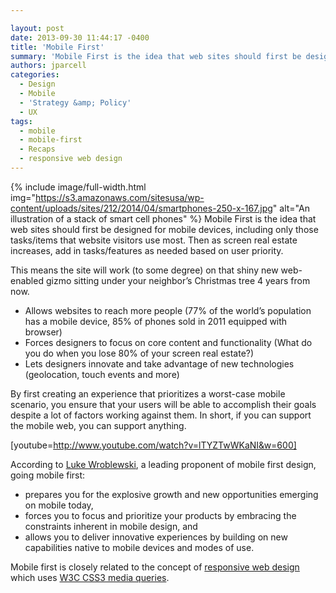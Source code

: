 ```yaml
---

layout: post
date: 2013-09-30 11:44:17 -0400
title: 'Mobile First'
summary: 'Mobile First is the idea that web sites should first be designed for mobile devices, including only those tasks/items that website visitors use most. Then as screen real estate increases, add in tasks/features as needed based on user priority. This means the site will'
authors: jparcell
categories:
  - Design
  - Mobile
  - 'Strategy &amp; Policy'
  - UX
tags:
  - mobile
  - mobile-first
  - Recaps
  - responsive web design
---
```


{% include image/full-width.html img="https://s3.amazonaws.com/sitesusa/wp-content/uploads/sites/212/2014/04/smartphones-250-x-167.jpg" alt="An illustration of a stack of smart cell phones" %}
Mobile First is the idea that web sites should first be designed for mobile devices, including only those tasks/items that website visitors use most. Then as screen real estate increases, add in tasks/features as needed based on user priority.

This means the site will work (to some degree) on that shiny new web-enabled gizmo sitting under your neighbor’s Christmas tree 4 years from now.

  * Allows websites to reach more people (77% of the world’s population has a mobile device, 85% of phones sold in 2011 equipped with browser)
  * Forces designers to focus on core content and functionality (What do you do when you lose 80% of your screen real estate?)
  * Lets designers innovate and take advantage of new technologies (geolocation, touch events and more)

By first creating an experience that prioritizes a worst-case mobile scenario, you ensure that your users will be able to accomplish their goals despite a lot of factors working against them. In short, if you can support the mobile web, you can support anything.

[youtube=http://www.youtube.com/watch?v=lTYZTwWKaNI&w=600]
  
According to <a href="http://www.lukew.com/resources/mobile_first.asp" rel="nofollow">Luke Wroblewski</a>, a leading proponent of mobile first design, going mobile first:

  * prepares you for the explosive growth and new opportunities emerging on mobile today,
  * forces you to focus and prioritize your products by embracing the constraints inherent in mobile design, and
  * allows you to deliver innovative experiences by building on new capabilities native to mobile devices and modes of use.

Mobile first is closely related to the concept of [responsive web design](https://www.WHATEVER/2013/06/11/responsive-design/ "Responsive Design Overview, Resources and Tools") which uses <a href="http://en.wikipedia.org/wiki/Cascading_Style_Sheets#CSS3" rel="nofollow">W3C CSS3 media queries</a>.

&nbsp;